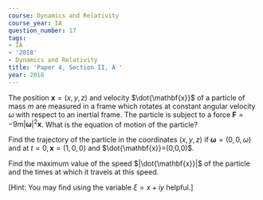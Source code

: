 ```yaml
---
course: Dynamics and Relativity
course_year: IA
question_number: 17
tags:
- IA
- '2018'
- Dynamics and Relativity
title: 'Paper 4, Section II, A '
year: 2018
---
```




The position $\mathbf{x}=(x, y, z)$ and velocity $\dot{\mathbf{x}}$ of a particle of mass $m$ are measured in a frame which rotates at constant angular velocity $\omega$ with respect to an inertial frame. The particle is subject to a force $\mathbf{F}=-9 m|\boldsymbol{\omega}|^{2} \mathbf{x}$. What is the equation of motion of the particle?

Find the trajectory of the particle in the coordinates $(x, y, z)$ if $\boldsymbol{\omega}=(0,0, \omega)$ and at $t=0, \mathbf{x}=(1,0,0)$ and $\dot{\mathbf{x}}=(0,0,0)$.

Find the maximum value of the speed $|\dot{\mathbf{x}}|$ of the particle and the times at which it travels at this speed.

[Hint: You may find using the variable $\xi=x+i y$ helpful.]